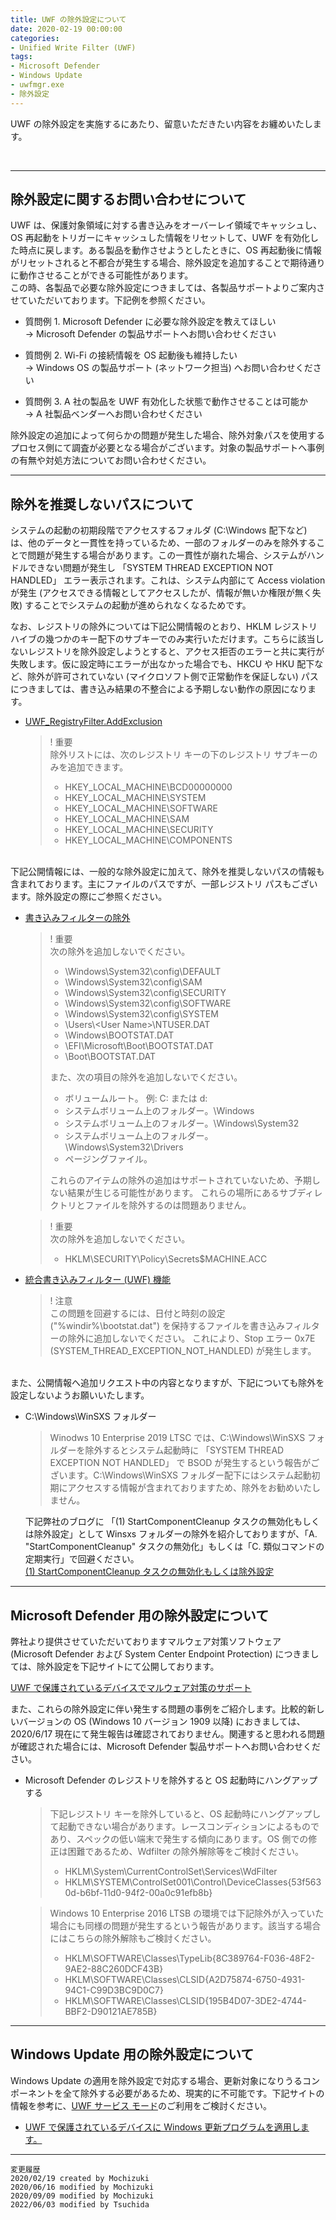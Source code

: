 ```yaml
---
title: UWF の除外設定について
date: 2020-02-19 00:00:00
categories:
- Unified Write Filter (UWF)
tags:
- Microsoft Defender
- Windows Update
- uwfmgr.exe
- 除外設定
---
```

UWF の除外設定を実施するにあたり、留意いただきたい内容をお纏めいたします。
<!-- more -->
<br>

***
## 除外設定に関するお問い合わせについて

UWF は、保護対象領域に対する書き込みをオーバーレイ領域でキャッシュし、OS 再起動をトリガーにキャッシュした情報をリセットして、UWF を有効化した時点に戻します。ある製品を動作させようとしたときに、OS 再起動後に情報がリセットされると不都合が発生する場合、除外設定を追加することで期待通りに動作させることができる可能性があります。  
この時、各製品で必要な除外設定につきましては、各製品サポートよりご案内させていただいております。下記例を参照ください。  

- 質問例 1. Microsoft Defender に必要な除外設定を教えてほしい  
   -> Microsoft Defender の製品サポートへお問い合わせください

- 質問例 2. Wi-Fi の接続情報を OS 起動後も維持したい  
   -> Windows OS の製品サポート (ネットワーク担当) へお問い合わせください

- 質問例 3. A 社の製品を UWF 有効化した状態で動作させることは可能か  
   -> A 社製品ベンダーへお問い合わせください

除外設定の追加によって何らかの問題が発生した場合、除外対象パスを使用するプロセス側にて調査が必要となる場合がございます。対象の製品サポートへ事例の有無や対処方法についてお問い合わせください。  

***
## 除外を推奨しないパスについて

システムの起動の初期段階でアクセスするフォルダ (C:\Windows 配下など) は、他のデータと一貫性を持っているため、一部のフォルダーのみを除外することで問題が発生する場合があります。この一貫性が崩れた場合、システムがハンドルできない問題が発生し 「SYSTEM THREAD EXCEPTION NOT HANDLED」 エラー表示されます。これは、システム内部にて Access violation が発生 (アクセスできる情報としてアクセスしたが、情報が無いか権限が無く失敗) することでシステムの起動が進められなくなるためです。  

なお、レジストリの除外については下記公開情報のとおり、HKLM レジストリ ハイブの幾つかのキー配下のサブキーでのみ実行いただけます。こちらに該当しないレジストリを除外設定しようとすると、アクセス拒否のエラーと共に実行が失敗します。仮に設定時にエラーが出なかった場合でも、HKCU や HKU 配下など、除外が許可されていない (マイクロソフト側で正常動作を保証しない) パスにつきましては、書き込み結果の不整合による予期しない動作の原因になります。    

- [UWF_RegistryFilter.AddExclusion](https://docs.microsoft.com/ja-jp/windows-hardware/customize/enterprise/uwf-registryfilteraddexclusion)  
   >! 重要  
   >除外リストには、次のレジストリ キーの下のレジストリ サブキーのみを追加できます。
   >- HKEY_LOCAL_MACHINE\BCD00000000
   >- HKEY_LOCAL_MACHINE\SYSTEM
   >- HKEY_LOCAL_MACHINE\SOFTWARE
   >- HKEY_LOCAL_MACHINE\SAM
   >- HKEY_LOCAL_MACHINE\SECURITY
   >- HKEY_LOCAL_MACHINE\COMPONENTS

<br>
下記公開情報には、一般的な除外設定に加えて、除外を推奨しないパスの情報も含まれております。主にファイルのパスですが、一部レジストリ パスもございます。除外設定の際にご参照ください。  

- [書き込みフィルターの除外](https://docs.microsoft.com/ja-jp/windows-hardware/customize/enterprise/uwfexclusions)  
   >! 重要  
   >次の除外を追加しないでください。
   >- \Windows\System32\config\DEFAULT  
   >- \Windows\System32\config\SAM  
   >- \Windows\System32\config\SECURITY  
   >- \Windows\System32\config\SOFTWARE  
   >- \Windows\System32\config\SYSTEM  
   >- \Users\\\<User Name>\NTUSER.DAT  
   >- \Windows\BOOTSTAT.DAT  
   >- <System Drive>\EFI\Microsoft\Boot\BOOTSTAT.DAT  
   >- <System Drive>\Boot\BOOTSTAT.DAT  
   >
   >また、次の項目の除外を追加しないでください。  
   >- ボリュームルート。 例: C: または d:  
   >- システムボリューム上のフォルダー。\Windows  
   >- システムボリューム上のフォルダー。\Windows\System32  
   >- システムボリューム上のフォルダー。\Windows\System32\Drivers  
   >- ページングファイル。  
   >
   >これらのアイテムの除外の追加はサポートされていないため、予期しない結果が生じる可能性があります。 これらの場所にあるサブディレクトリとファイルを除外するのは問題ありません。

   >! 重要  
   >次の除外を追加しないでください。
   >- HKLM\SECURITY\Policy\Secrets\$MACHINE.ACC

- [統合書き込みフィルター (UWF) 機能](https://docs.microsoft.com/ja-jp/windows-hardware/customize/enterprise/unified-write-filter) 
   >! 注意  
   >この問題を回避するには、日付と時刻の設定 ("%windir%\bootstat.dat") を保持するファイルを書き込みフィルターの除外に追加しないでください。 これにより、Stop エラー 0x7E (SYSTEM_THREAD_EXCEPTION_NOT_HANDLED) が発生します。

<br>
また、公開情報へ追加リクエスト中の内容となりますが、下記についても除外を設定しないようお願いいたします。  

- C:\Windows\WinSXS フォルダー

   > Winodws 10 Enterprise 2019 LTSC では、C:\Windows\WinSXS フォルダーを除外するとシステム起動時に 「SYSTEM THREAD EXCEPTION NOT HANDLED」 で BSOD が発生するという報告がございます。C:\Windows\WinSXS フォルダー配下にはシステム起動初期にアクセスする情報が含まれておりますため、除外をお勧めいたしません。  

   下記弊社のブログに 「(1) StartComponentCleanup タスクの無効化もしくは除外設定」として Winsxs フォルダーの除外を紹介しておりますが、「A. "StartComponentCleanup" タスクの無効化」もしくは「C. 類似コマンドの定期実行」で回避ください。  
   [(1) StartComponentCleanup タスクの無効化もしくは除外設定](https://docs.microsoft.com/ja-jp/archive/blogs/askcorejp/uwf-setting#1-startcomponentcleanup-%E3%82%BF%E3%82%B9%E3%82%AF%E3%81%AE%E7%84%A1%E5%8A%B9%E5%8C%96%E3%82%82%E3%81%97%E3%81%8F%E3%81%AF%E9%99%A4%E5%A4%96%E8%A8%AD%E5%AE%9A)  


***
## Microsoft Defender 用の除外設定について

弊社より提供させていただいておりますマルウェア対策ソフトウェア (Microsoft Defender および System Center Endpoint Protection) につきましては、除外設定を下記サイトにて公開しております。  

[UWF で保護されているデバイスでマルウェア対策のサポート](https://docs.microsoft.com/ja-jp/windows-hardware/customize/enterprise/uwf-antimalware-support)  

また、これらの除外設定に伴い発生する問題の事例をご紹介します。比較的新しいバージョンの OS (Windows 10 バージョン 1909 以降) におきましては、2020/6/17 現在にて発生報告は確認されておりません。関連すると思われる問題が確認された場合には、Microsoft Defender 製品サポートへお問い合わせください。  

- Microsoft Defender のレジストリを除外すると OS 起動時にハングアップする  

   > 下記レジストリ キーを除外していると、OS 起動時にハングアップして起動できない場合があります。レースコンディションによるものであり、スペックの低い端末で発生する傾向にあります。OS 側での修正は困難であるため、Wdfilter の除外解除等をご検討ください。  
   > 
   >- HKLM\System\CurrentControlSet\Services\WdFilter  
   >- HKLM\SYSTEM\ControlSet001\Control\DeviceClasses\{53f5630d-b6bf-11d0-94f2-00a0c91efb8b}  
    
   >Windows 10 Enterprise 2016 LTSB の環境では下記除外が入っていた場合にも同様の問題が発生するという報告があります。該当する場合にはこちらの除外解除もご検討ください。  
   >
   >- HKLM\SOFTWARE\Classes\TypeLib\{8C389764-F036-48F2-9AE2-88C260DCF43B}  
   >- HKLM\SOFTWARE\Classes\CLSID\{A2D75874-6750-4931-94C1-C99D3BC9D0C7}  
   >- HKLM\SOFTWARE\Classes\CLSID\{195B4D07-3DE2-4744-BBF2-D90121AE785B}  

***
## Windows Update 用の除外設定について
Windows Update の適用を除外設定で対応する場合、更新対象になりうるコンポーネントを全て除外する必要があるため、現実的に不可能です。下記サイトの情報を参考に、[UWF サービス モード](https://docs.microsoft.com/ja-jp/windows-hardware/customize/enterprise/service-uwf-protected-devices)のご利用をご検討ください。

   - [UWF で保護されているデバイスに Windows 更新プログラムを適用します。](https://docs.microsoft.com/ja-jp/windows-hardware/customize/enterprise/uwf-apply-windows-updates)

***
`変更履歴`  
`2020/02/19 created by Mochizuki`  
`2020/06/16 modified by Mochizuki`  
`2020/09/09 modified by Mochizuki`  
`2022/06/03 modified by Tsuchida`  